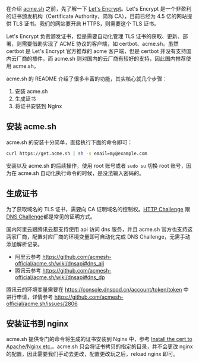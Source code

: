 在介绍 [acme.sh](https://github.com/acmesh-official/acme.sh) 之前，先了解一下 [Let's Encrypt](https://letsencrypt.org/getting-started/)。Let's Encrypt 是一个非盈利的证书颁发机构（Certificate Authority，简称 CA），目前已经为 4.5 亿的网站提供 TLS 证书。我们的网站要开启 HTTPS，则需要这个 TLS 证书。

Let's Encrypt 负责颁发证书，但是需要自动化管理 TLS 证书的获取、更新、部署，则需要借助实现了 ACME 协议的客户端，如 certbot、acme.sh。虽然 certbot 是 Let's Encrypt 官方推荐的 acme 客户端，但是 certbot 并没有支持国内云厂商的插件，而 acme.sh 则对国内的云厂商有较好的支持，因此国内推荐使用 acme.sh。


acme.sh 的 README 介绍了很多丰富的功能，其实核心就几个步骤：

1. 安装 acme.sh
2. 生成证书
3. 将证书安装到 Nginx

## 安装 acme.sh

acme.sh 的安装十分简单，直接执行下面的命令即可：

```bash
curl https://get.acme.sh | sh -s email=my@example.com
```

安装以及 acme.sh 的后续操作，使用 root 账号或者 `sudo su` 切换 root 账号，因为在 acme.sh 自动化执行命令的时候，是没法输入密码的。

## 生成证书

为了获取域名的 TLS 证书，需要向 CA 证明域名的控制权。[HTTP Challenge](https://datatracker.ietf.org/doc/html/rfc8555#section-8.3) 跟 [DNS Challenge](https://datatracker.ietf.org/doc/html/rfc8555#section-8.4)都是常见的证明方式。

国内阿里云跟腾讯云都支持使用 api 访问 dns 服务，并且 acme.sh 官方也支持这两家厂商，配置对应厂商的环境变量即可自动化完成 DNS Challenge，无需手动添加解析记录。

- 阿里云参考 https://github.com/acmesh-official/acme.sh/wiki/dnsapi#dns_ali
- 腾讯云参考 https://github.com/acmesh-official/acme.sh/wiki/dnsapi#dns_dp

腾讯云的环境变量需要在 https://console.dnspod.cn/account/token/token 中进行申请，详情参考 https://github.com/acmesh-official/acme.sh/issues/2806


## 安装证书到 nginx

acme.sh 提供专门的命令将生成的证书安装到 Nginx 中，参考 [Install the cert to Apache/Nginx etc.](https://github.com/acmesh-official/acme.sh)。acme.sh 只会将证书拷贝的指定的目录，并不会更改 nginx 的配置，因此需要我们手动去更改，配置更改玩之后，reload nginx 即可。

